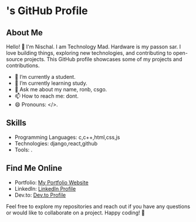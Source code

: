 # <Your Name>'s GitHub Profile

## About Me

Hello! 👋 I'm Nischal. I am Technology Mad. Hardware is my passon sar. I love building things, exploring new technologies, and contributing to open-source projects. This GitHub profile showcases some of my projects and contributions.

- 🔭 I’m currently a student.
- 🌱 I’m currently learning study.
- 💬 Ask me about my name, ronb, csgo.
- 📫 How to reach me: dont.
- 😄 Pronouns: </>.

<!--## My Projects

Here are some of my notable projects:

### [Project 1](link-to-project-1-repo)

_Description of Project 1._

### [Project 2](link-to-project-2-repo)

_Description of Project 2._

### [Project 3](link-to-project-3-repo)

_Description of Project 3._

## Open Source Contributions

I believe in the power of open-source software and the community. Here are some of my contributions to open-source projects:

- [Contribution 1](link-to-contribution-1)
- [Contribution 2](link-to-contribution-2)
- [Contribution 3](link-to-contribution-3)-->

## Skills

- Programming Languages: c,c++,html,css,js
- Technologies: django,react,github
- Tools: <List of Development Tools you use>.

## Find Me Online

- Portfolio: [My Portfolio Website](nischallamichhane.com.np)
- LinkedIn: [LinkedIn Profile](https://www.linkedin.com/in/nischal-lamichhane-b34789255/)
- Dev.to: [Dev.to Profile](link-to-devto-profile)

Feel free to explore my repositories and reach out if you have any questions or would like to collaborate on a project. Happy coding! 🚀
